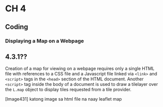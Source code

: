 
# CH 4
## Coding

### Displaying a Map on a Webpage
## 4.3.1??


Creation of a map for viewing on a webpage requires only a single HTML file with references to a CSS file and a Javascript file linked via `<link>` and `<script>` tags in the `<head>` section of the HTML document. Another `<script>` tag inside the body of a document is used to draw a tilelayer over the `L.map` object to display tiles requested from a tile provider. 

[Image431] katong image sa html file na naay leaflet map